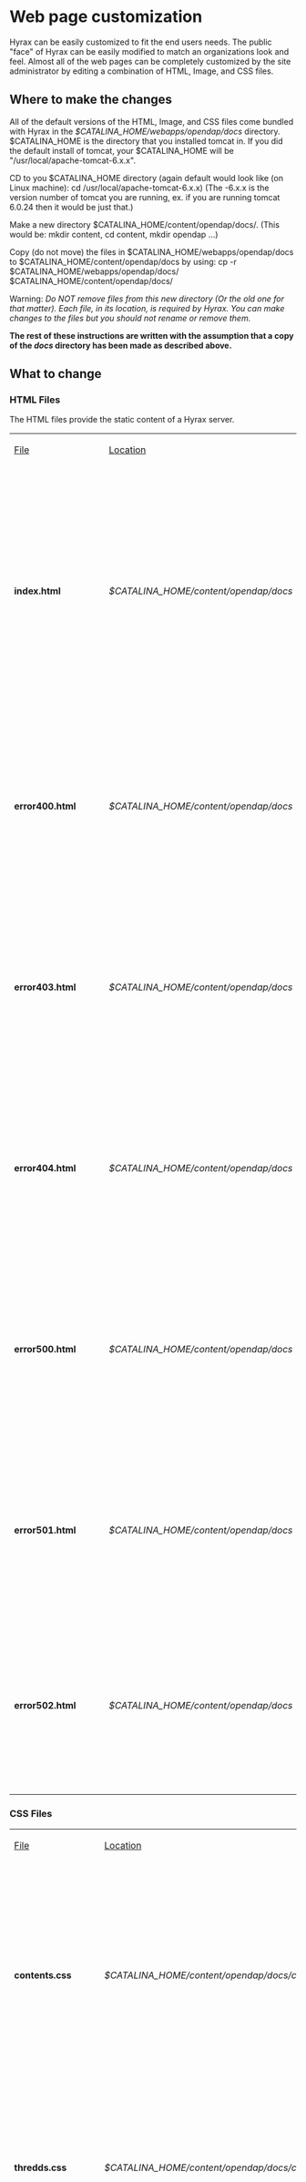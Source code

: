 # Web page customization

Hyrax can be easily customized to fit the end users needs. The public
"face" of Hyrax can be easily modified to match an organizations look
and feel. Almost all of the web pages can be completely customized by
the site administrator by editing a combination of HTML, Image, and CSS
files.

## Where to make the changes

All of the default versions of the HTML, Image, and CSS files come
bundled with Hyrax in the *\$CATALINA_HOME/webapps/opendap/docs*
directory. \$CATALINA_HOME is the directory that you installed tomcat
in. If you did the default install of tomcat, your \$CATALINA_HOME will
be "/usr/local/apache-tomcat-6.x.x".

CD to you \$CATALINA_HOME directory (again default would look like (on
Linux machine): cd /usr/local/apache-tomcat-6.x.x) (The -6.x.x is the
version number of tomcat you are running, ex. if you are running tomcat
6.0.24 then it would be just that.)

Make a new directory \$CATALINA_HOME/content/opendap/docs/. (This would
be: mkdir content, cd content, mkdir opendap ...)

Copy (do not move) the files in \$CATALINA_HOME/webapps/opendap/docs to
\$CATALINA_HOME/content/opendap/docs by using: cp -r
\$CATALINA_HOME/webapps/opendap/docs/
\$CATALINA_HOME/content/opendap/docs/

Warning: *Do NOT remove files from this new directory (Or the old one for that matter). Each file, in its location, is required by Hyrax. You can make changes to the files but you should not rename or remove them.*

**The rest of these instructions are written with the assumption that a
copy of the *docs* directory has been made as described above.**

## What to change

### HTML Files

The HTML files provide the static content of a Hyrax server.

<table>
<tbody>
<tr class="odd">
<td><p><u>File</u></p></td>
<td><p>      </p></td>
<td><p><u>Location</u></p></td>
<td><p>      </p></td>
<td><p><u>Description</u></p></td>
</tr>
<tr class="even">
<td><p><strong>index.html</strong></p></td>
<td></td>
<td><p><em>$CATALINA_HOME/content/opendap/docs</em></p></td>
<td></td>
<td><p>The documentation web page for the top level of Hyrax. As shipped
it contains a description of Hyrax and links to documentation and
funders. The contents.html pages (aka the OPeNDAP directories) links to
this document.<br />
<br />
</p></td>
</tr>
<tr class="odd">
<td><p><strong>error400.html</strong></p></td>
<td></td>
<td><p><em>$CATALINA_HOME/content/opendap/docs</em></p></td>
<td></td>
<td><p>Contains the default error page that Hyrax will return when the
client request generates a <strong>Bad Request</strong> error
(Associated with an HTML status of 400)<br />
<br />
</p></td>
</tr>
<tr class="even">
<td><p><strong>error403.html</strong></p></td>
<td></td>
<td><p><em>$CATALINA_HOME/content/opendap/docs</em></p></td>
<td></td>
<td><p>Contains the default error page that Hyrax will return when the
client request generates a <strong>Forbidden</strong> error. (Associated
with an HTML status of 403)<br />
<br />
</p></td>
</tr>
<tr class="odd">
<td><p><strong>error404.html</strong></p></td>
<td></td>
<td><p><em>$CATALINA_HOME/content/opendap/docs</em></p></td>
<td></td>
<td><p>Contains the default error page that Hyrax will return when the
client request generates a <strong>Not Found</strong> error. (Associated
with an HTML status of 404)<br />
<br />
</p></td>
</tr>
<tr class="even">
<td><p><strong>error500.html</strong></p></td>
<td></td>
<td><p><em>$CATALINA_HOME/content/opendap/docs</em></p></td>
<td></td>
<td><p>Contains the default error page that Hyrax will return when the
client request generates an <strong>Internal Server Error</strong>.
(Associated with an HTML status of 500)<br />
<br />
</p></td>
</tr>
<tr class="odd">
<td><p><strong>error501.html</strong></p></td>
<td></td>
<td><p><em>$CATALINA_HOME/content/opendap/docs</em></p></td>
<td></td>
<td><p>Contains the default error page that Hyrax will return when the
client request generates an <strong>Not Implemented</strong>.
(Associated with an HTML status of 501)<br />
<br />
</p></td>
</tr>
<tr class="even">
<td><p><strong>error502.html</strong></p></td>
<td></td>
<td><p><em>$CATALINA_HOME/content/opendap/docs</em></p></td>
<td></td>
<td><p>Contains the default error page that Hyrax will return when the
client request generates an <strong>Bad Gateway</strong>. (Associated
with an HTML status of 502)<br />
<br />
</p></td>
</tr>
<tr class="odd">
<td></td>
<td></td>
<td></td>
<td></td>
<td></td>
</tr>
</tbody>
</table>

### CSS Files

<table>
<tbody>
<tr class="odd">
<td><p><u>File</u></p></td>
<td><p>      </p></td>
<td><p><u>Location</u></p></td>
<td><p>      </p></td>
<td><p><u>Description</u></p></td>
</tr>
<tr class="even">
<td><p><strong>contents.css</strong></p></td>
<td></td>
<td><p><em>$CATALINA_HOME/content/opendap/docs/css</em></p></td>
<td></td>
<td><p>The contents.css style sheet provides the default colors and
fonts used in the Hyrax site. It is referenced by all of the HTML and
XSL files to coordinate the visual aspects of the site.<br />
<br />
</p></td>
</tr>
<tr class="odd">
<td><p><strong>thredds.css</strong></p></td>
<td></td>
<td><p><em>$CATALINA_HOME/content/opendap/docs/css</em></p></td>
<td></td>
<td><p>The thredds.css style sheet provides the default colors and fonts
used by the THREDDS component of Hyrax.<br />
<br />
</p></td>
</tr>
<tr class="even">
<td></td>
<td></td>
<td></td>
<td></td>
<td></td>
</tr>
</tbody>
</table>

### Image Files

There are a number of image files shipped with Hyrax. Simply replacing
key image files will allow you to customize the icons and logos
associated with the Hyrax server.

<table>
<tbody>
<tr class="odd">
<td><p><u>File</u></p></td>
<td><p>      </p></td>
<td><p><u>Location</u></p></td>
<td><p>      </p></td>
<td><p><u>Description</u></p></td>
</tr>
<tr class="even">
<td><p><strong>logo.gif</strong></p></td>
<td></td>
<td><p><em>$CATALINA_HOME/content/opendap/docs/images</em></p></td>
<td></td>
<td><p>Main Logo for the directory view (produced by contents.css and
contents.xsl)</p></td>
</tr>
<tr class="odd">
<td><p><strong>favicon.ico</strong></p></td>
<td></td>
<td><p><em>$CATALINA_HOME/content/opendap/docs/images</em></p></td>
<td></td>
<td><p>The cute little icon preceding the URL in the address bar of your
browser. To be used this file needs to be installed into Tomcat:cp -r
$CATALINA_HOME/webapps/opendap/docs/images/favicon.ico to
$CATALINA_HOME/webapps/ROOT/ (OR this is where you can pick another
image of your choosing and place in this directory.)</p></td>
</tr>
<tr class="even">
<td><p><strong>BadDapRequest.gif, BadGateway.png,<br />
favicon.ico, folder.png,<br />
forbidden.png, largeEarth.jpg,<br />
logo.gif, nasa-logo.jpg,<br />
noaa-logo.jpg, nsf-logo.png,<br />
smallEarth.jpg, sml-folder.png,<br />
superman.jpg</strong></p></td>
<td></td>
<td><p><em>$CATALINA_HOME/content/opendap/docs/images</em></p></td>
<td></td>
<td><p>These files are referenced by the default collection of web
content files (described above) that ship with Hyrax.</p></td>
</tr>
</tbody>
</table>







